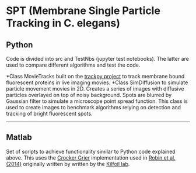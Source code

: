 # SPT (Membrane **S**ingle **P**article **T**racking in C. elegans)
## Python
Code is divided into src and TestNbs (jupyter test notebooks). The latter are used to compare different algorithms and test the code.

*Class MovieTracks built on the [trackpy project](https://github.com/soft-matter/trackpy) to track membrane bound fluorescent proteins in live imaging movies.
*Class SimDiffusion to simulate particle movement movies in 2D. Creates a series of images with diffusive particles overlayed on top of noisy background. Spots are blurred by Gaussian filter to simulate a microscope point spread function. This class is used to create images to benchmark algorithms relying on detection and tracking of bright fluorescent spots.

---

## Matlab
Set of scripts to achieve functionality similar to Python code explained above. This uses the [Crocker Grier](http://crocker.seas.upenn.edu/CrockerGrier1996b.pdf) implementation used in 
[Robin et al. (2014)](http://www.nature.com/nmeth/journal/v11/n6/full/nmeth.2928.html) originally written by written by the [Kilfoil lab](http://people.umass.edu/kilfoil/downloads.html).
